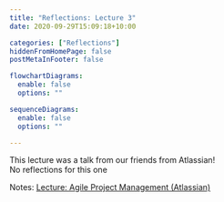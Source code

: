 ```yaml
---
title: "Reflections: Lecture 3"
date: 2020-09-29T15:09:18+10:00

categories: ["Reflections"]
hiddenFromHomePage: false
postMetaInFooter: false

flowchartDiagrams:
  enable: false
  options: ""

sequenceDiagrams: 
  enable: false
  options: ""

---
```


This lecture was a talk from our friends from Atlassian!  
No reflections for this one

Notes: [Lecture: Agile Project Management (Atlassian)](../../lectures/agile-project-management-atlassian)

